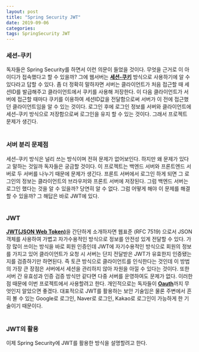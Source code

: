 ```yaml
---
layout: post
title: "Spring Security JWT"
date: 2019-09-06
categories:
tags: SpringSecurity JWT
---
```

<div style="display:none;">
어떻게 글을 짤까, Spring Security에 심화적인 부분 왜 JWT가 나왔는가에 대해 Oauth까지 설명
웹어플 로그인 요청 시, 프론트 엔드와 백엔드로 나뉘었을 때 문제점 기술
</div>
<h3>세션-쿠키</h3>
독자들은 Spring Security를 하면서 이런 의문이 들었을 것이다. 무엇을 근거로 이 아이디가 접속했다고 할 수 있을까? 그에 웹서버는 <b><a href="https://jeong-pro.tistory.com/80">세션-쿠키</a></b> 방식으로 사용하기에 알 수 있다라고 답할 수 있다. 좀 더 정확히 말하자면 서버는 클라이언트가 처음 접근할 때 세션ID를 발급해주고 클라이언트에서 쿠키를 사용해 저장한다. 이 다음 클라이언트가 서버에 접근할 때마다 쿠키를 이용하여 세션ID값을 전달함으로써 서버가 이 전에 접근했던 클라이언트임을 알 수 있는 것이다. 로그인 후에 로그인 정보를 서버와 클라이언트에 세션-쿠키 방식으로 저장함으로써 로그인을 유지 할 수 있는 것이다. 그래서 프로젝트 문제가 생긴다.
<br><br>
<h3>서버 분리 문제점</h3>
세션-쿠키 방식은 널리 쓰는 방식이며 전혀 문제가 없어보인다. 하지만 왜 문제가 있다고 말하는 것일까 독자들은 궁금할 것이다. 이 프로젝트는 백엔드 서버와 프론트엔드 서버로 두 서버를 나누기 때문에 문제가 생긴다. 프론트 서버에서 로그인 하게 되면 그 로그인의 정보는 클라이언트의 브라우저와 프론트 서버에 저장된다. 그럼 백엔드 서버는 로그인 했다는 것을 알 수 있을까? 당연히 알 수 없다. 그럼 어떻게 해야 이 문제를 해결 할 수 있을까? 그 해답은 바로 JWT에 있다.
<br><br>
<h3>JWT</h3>
<b><a href="https://velopert.com/2389">JWT(JSON Web Token)</a></b>을 간단하게 소개하자면 웹표준 (RFC 7519) 으로서 JSON 객체를 사용하여 가볍고 자가수용적인 방식으로 정보를 안전성 있게 전달할 수 있다. 가장 많이 쓰이는 방식을 바로 회원 인증인데 JWT에 자기수용적인 방식으로 회원의 정보를 가지고 있어 클라이언트가 요청 시 서버는 단지 전달받은 JWT가 유효한지 인증됐는지를 검증하기만 하면된다. 즉 토큰 방식으로 클라이언트를 인식한다는 것인데 이 방법의 가장 큰 장점은 서버에서 세션을 관리하지 않아 자원을 아낄 수 있다는 것이다. 또한 서버 간 유효성과 인증 검증 방식만 같다면 다중 서버를 운영하여도 문제가 없다. 이러한 점 때문에 이번 프로젝트에서 사용할려고 한다. 개인적으로는 독자들이 <b><a href="https://minwan1.github.io/2018/02/24/2018-02-24-OAuth/">Oauth</a></b>까지 무엇인지 알았으면 좋겠다. 대표적으로 JWT를 활용하는 보안 기술임은 물론 주변에서 흔히 볼 수 있는 Google로 로그인, Naver로 로그인, Kakao로 로그인이 가능하게 한 기술이기 때문이다.
<br><br>
<h3>JWT의 활용</h3>
이제 Spring Security에 JWT를 활용한 방식을 설명할려고 한다. 
<div style="display:none;">
</div>